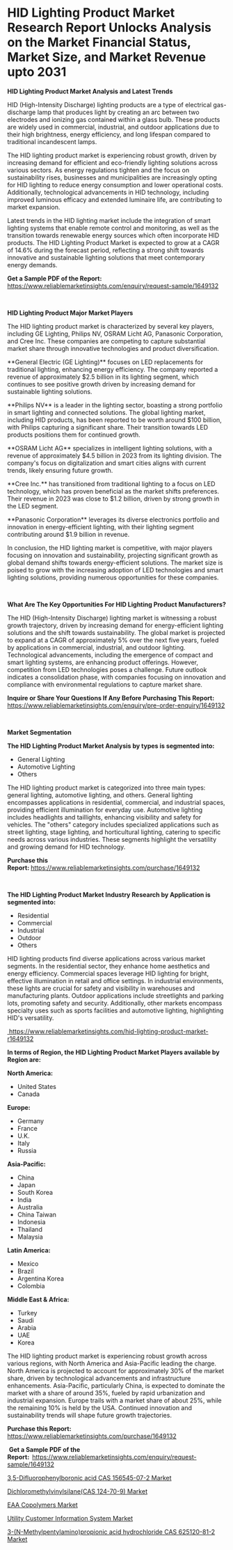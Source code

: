 <p><h1>HID Lighting Product Market Research Report Unlocks Analysis on the Market Financial Status, Market Size, and Market Revenue upto 2031</h1></p><p><strong>HID Lighting Product Market Analysis and Latest Trends</strong></p>
<p><p>HID (High-Intensity Discharge) lighting products are a type of electrical gas-discharge lamp that produces light by creating an arc between two electrodes and ionizing gas contained within a glass bulb. These products are widely used in commercial, industrial, and outdoor applications due to their high brightness, energy efficiency, and long lifespan compared to traditional incandescent lamps.</p><p>The HID lighting product market is experiencing robust growth, driven by increasing demand for efficient and eco-friendly lighting solutions across various sectors. As energy regulations tighten and the focus on sustainability rises, businesses and municipalities are increasingly opting for HID lighting to reduce energy consumption and lower operational costs. Additionally, technological advancements in HID technology, including improved luminous efficacy and extended luminaire life, are contributing to market expansion.</p><p>Latest trends in the HID lighting market include the integration of smart lighting systems that enable remote control and monitoring, as well as the transition towards renewable energy sources which often incorporate HID products. The HID Lighting Product Market is expected to grow at a CAGR of 14.6% during the forecast period, reflecting a strong shift towards innovative and sustainable lighting solutions that meet contemporary energy demands.</p></p>
<p><strong>Get a Sample PDF of the Report:&nbsp;</strong> <a href="https://www.reliablemarketinsights.com/enquiry/request-sample/1649132?utm_campaign=1589&utm_medium=2&utm_source=Github&utm_content=ia&utm_term=15102024&utm_id=hid-lighting-product">https://www.reliablemarketinsights.com/enquiry/request-sample/1649132</a></p>
<p>&nbsp;</p>
<p><strong>HID Lighting Product Major Market Players</strong></p>
<p><p>The HID lighting product market is characterized by several key players, including GE Lighting, Philips NV, OSRAM Licht AG, Panasonic Corporation, and Cree Inc. These companies are competing to capture substantial market share through innovative technologies and product diversification.</p><p>**General Electric (GE Lighting)** focuses on LED replacements for traditional lighting, enhancing energy efficiency. The company reported a revenue of approximately $2.5 billion in its lighting segment, which continues to see positive growth driven by increasing demand for sustainable lighting solutions.</p><p>**Philips NV** is a leader in the lighting sector, boasting a strong portfolio in smart lighting and connected solutions. The global lighting market, including HID products, has been reported to be worth around $100 billion, with Philips capturing a significant share. Their transition towards LED products positions them for continued growth.</p><p>**OSRAM Licht AG** specializes in intelligent lighting solutions, with a revenue of approximately $4.5 billion in 2023 from its lighting division. The company's focus on digitalization and smart cities aligns with current trends, likely ensuring future growth.</p><p>**Cree Inc.** has transitioned from traditional lighting to a focus on LED technology, which has proven beneficial as the market shifts preferences. Their revenue in 2023 was close to $1.2 billion, driven by strong growth in the LED segment.</p><p>**Panasonic Corporation** leverages its diverse electronics portfolio and innovation in energy-efficient lighting, with their lighting segment contributing around $1.9 billion in revenue. </p><p>In conclusion, the HID lighting market is competitive, with major players focusing on innovation and sustainability, projecting significant growth as global demand shifts towards energy-efficient solutions. The market size is poised to grow with the increasing adoption of LED technologies and smart lighting solutions, providing numerous opportunities for these companies.</p></p>
<p>&nbsp;</p>
<p><strong>What Are The Key Opportunities For HID Lighting Product Manufacturers?</strong></p>
<p><p>The HID (High-Intensity Discharge) lighting market is witnessing a robust growth trajectory, driven by increasing demand for energy-efficient lighting solutions and the shift towards sustainability. The global market is projected to expand at a CAGR of approximately 5% over the next five years, fueled by applications in commercial, industrial, and outdoor lighting. Technological advancements, including the emergence of compact and smart lighting systems, are enhancing product offerings. However, competition from LED technologies poses a challenge. Future outlook indicates a consolidation phase, with companies focusing on innovation and compliance with environmental regulations to capture market share.</p></p>
<p><strong>Inquire or Share Your Questions If Any Before Purchasing This Report:</strong> <a href="https://www.reliablemarketinsights.com/enquiry/pre-order-enquiry/1649132?utm_campaign=1589&utm_medium=2&utm_source=Github&utm_content=ia&utm_term=15102024&utm_id=hid-lighting-product">https://www.reliablemarketinsights.com/enquiry/pre-order-enquiry/1649132</a></p>
<p>&nbsp;</p>
<p><strong>Market Segmentation</strong></p>
<p><strong>The HID Lighting Product Market Analysis by types is segmented into:</strong></p>
<p><ul><li>General Lighting</li><li>Automotive Lighting</li><li>Others</li></ul></p>
<p><p>The HID lighting product market is categorized into three main types: general lighting, automotive lighting, and others. General lighting encompasses applications in residential, commercial, and industrial spaces, providing efficient illumination for everyday use. Automotive lighting includes headlights and taillights, enhancing visibility and safety for vehicles. The "others" category includes specialized applications such as street lighting, stage lighting, and horticultural lighting, catering to specific needs across various industries. These segments highlight the versatility and growing demand for HID technology.</p></p>
<p><strong>Purchase this Report:&nbsp;</strong><a href="https://www.reliablemarketinsights.com/purchase/1649132?utm_campaign=1589&utm_medium=2&utm_source=Github&utm_content=ia&utm_term=15102024&utm_id=hid-lighting-product">https://www.reliablemarketinsights.com/purchase/1649132</a></p>
<p>&nbsp;</p>
<p><strong>The HID Lighting Product Market Industry Research by Application is segmented into:</strong></p>
<p><ul><li>Residential</li><li>Commercial</li><li>Industrial</li><li>Outdoor</li><li>Others</li></ul></p>
<p><p>HID lighting products find diverse applications across various market segments. In the residential sector, they enhance home aesthetics and energy efficiency. Commercial spaces leverage HID lighting for bright, effective illumination in retail and office settings. In industrial environments, these lights are crucial for safety and visibility in warehouses and manufacturing plants. Outdoor applications include streetlights and parking lots, promoting safety and security. Additionally, other markets encompass specialty uses such as sports facilities and automotive lighting, highlighting HID's versatility.</p></p>
<p><a href="https://www.reliablemarketinsights.com/hid-lighting-product-market-r1649132?utm_campaign=1589&utm_medium=2&utm_source=Github&utm_content=ia&utm_term=15102024&utm_id=hid-lighting-product">&nbsp;https://www.reliablemarketinsights.com/hid-lighting-product-market-r1649132</a></p>
<p><strong>In terms of Region, the HID Lighting Product Market Players available by Region are:</strong></p>
<p>
    <p> <strong> North America: </strong>
        <ul>
            <li>United States</li>
            <li>Canada</li>
        </ul>
        </p> 
    <p> <strong> Europe: </strong>
        <ul>
            <li>Germany</li>
            <li>France</li>
            <li>U.K.</li>
            <li>Italy</li>
            <li>Russia</li>
        </ul>
        </p> 
    <p> <strong> Asia-Pacific: </strong>
        <ul>
            <li>China</li>
            <li>Japan</li>
            <li>South Korea</li>
            <li>India</li>
            <li>Australia</li>
            <li>China Taiwan</li>
            <li>Indonesia</li>
            <li>Thailand</li>
            <li>Malaysia</li>
        </ul>
        </p> 
    <p> <strong> Latin America: </strong>
        <ul>
            <li>Mexico</li>
            <li>Brazil</li>
            <li>Argentina Korea</li>
            <li>Colombia</li>
        </ul>
        </p> 
    <p> <strong> Middle East & Africa: </strong>
        <ul>
            <li>Turkey</li>
            <li>Saudi</li>
            <li>Arabia</li>
            <li>UAE</li>
            <li>Korea</li>
        </ul>
    </p>
    </p>
<p><p>The HID lighting product market is experiencing robust growth across various regions, with North America and Asia-Pacific leading the charge. North America is projected to account for approximately 30% of the market share, driven by technological advancements and infrastructure enhancements. Asia-Pacific, particularly China, is expected to dominate the market with a share of around 35%, fueled by rapid urbanization and industrial expansion. Europe trails with a market share of about 25%, while the remaining 10% is held by the USA. Continued innovation and sustainability trends will shape future growth trajectories.</p></p>
<p><strong>Purchase this Report: </strong><a href="https://www.reliablemarketinsights.com/purchase/1649132?utm_campaign=1589&utm_medium=2&utm_source=Github&utm_content=ia&utm_term=15102024&utm_id=hid-lighting-product">https://www.reliablemarketinsights.com/purchase/1649132</a></p>
<p>&nbsp;<strong>Get a Sample PDF of the Report:&nbsp;&nbsp;</strong><a href="https://www.reliablemarketinsights.com/enquiry/request-sample/1649132?utm_campaign=1589&utm_medium=2&utm_source=Github&utm_content=ia&utm_term=15102024&utm_id=hid-lighting-product">https://www.reliablemarketinsights.com/enquiry/request-sample/1649132</a></p>
<p><strong></strong></p>
<p><p><a href="https://www.linkedin.com/pulse/35-difluorophenylboronic-acid-cas-156545-07-2-market2024-nufke?trk=public_post_embed_feed-article-content&utm_campaign=1589&utm_medium=2&utm_source=Github&utm_content=ia&utm_term=15102024&utm_id=hid-lighting-product">3,5-Difluorophenylboronic acid CAS 156545-07-2 Market</a></p><p><a href="https://www.linkedin.com/pulse/dichloromethylvinylsilanecas-124-70-9-market-industry-hisqe?trk=public_post_embed_feed-article-content&utm_campaign=1589&utm_medium=2&utm_source=Github&utm_content=ia&utm_term=15102024&utm_id=hid-lighting-product">Dichloromethylvinylsilane(CAS 124-70-9) Market</a></p><p><a href="https://www.linkedin.com/pulse/eaa-copolymers-value-chain-analysis-from-raw-materials-end-user-ojmse?trk=public_post_embed_feed-article-content&utm_campaign=1589&utm_medium=2&utm_source=Github&utm_content=ia&utm_term=15102024&utm_id=hid-lighting-product">EAA Copolymers Market</a></p><p><a href="https://www.linkedin.com/pulse/global-utility-customer-information-system-industry-research-qihce?trk=public_post_embed_feed-article-content&utm_campaign=1589&utm_medium=2&utm_source=Github&utm_content=ia&utm_term=15102024&utm_id=hid-lighting-product">Utility Customer Information System Market</a></p><p><a href="https://www.linkedin.com/pulse/global-3-n-methylpentylaminopropionic-acid-hydrochloride-xekge?trk=public_post_embed_feed-article-content&utm_campaign=1589&utm_medium=2&utm_source=Github&utm_content=ia&utm_term=15102024&utm_id=hid-lighting-product">3-(N-Methylpentylamino)propionic acid hydrochloride CAS 625120-81-2 Market</a></p></p>
